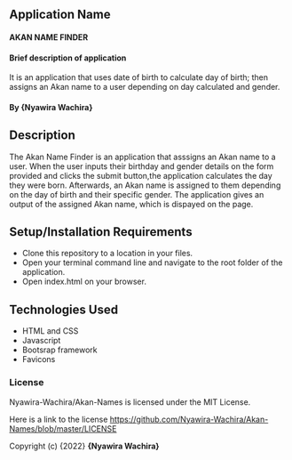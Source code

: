 ## Application Name

#### AKAN NAME FINDER

#### Brief description of application
It is an application that uses date of birth to calculate day of birth; then assigns an Akan name to a user depending on day calculated and gender.

#### By **{Nyawira Wachira}**

## Description
The Akan Name Finder is an application that asssigns an Akan name to a user. When the user inputs their birthday and gender details on the form provided 
and clicks the submit button,the application calculates the day they were born.
Afterwards, an Akan name is assigned to them depending on the day of birth and their specific gender. The application gives an output of the
assigned Akan name, which is dispayed on the page.

## Setup/Installation Requirements
* Clone this repository to a location in your files.
* Open your terminal command line and navigate to the root folder of the application.
* Open index.html on your browser.

## Technologies Used
* HTML and CSS
* Javascript
* Bootsrap framework
* Favicons

### License
Nyawira-Wachira/Akan-Names is licensed under the MIT License.


Here is a link to the license https://github.com/Nyawira-Wachira/Akan-Names/blob/master/LICENSE

Copyright (c) {2022} **{Nyawira Wachira}**
